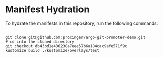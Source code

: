 
# Manifest Hydration

To hydrate the manifests in this repository, run the following commands:

```shell

git clone git@github.com:procinger/argo-git-promoter-demo.git
# cd into the cloned directory
git checkout db43bd1e436238a7eee57b6a184cac9afe571f9c
kustomize build ./kustomize/overlays/test
```